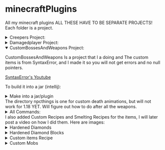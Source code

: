 # minecraftPlugins
All my minecraft plugins
ALL THESE HAVE TO BE SEPARATE PROJECTS! Each folder is a project.

<details close> 
   <summary>Creepers Project: </summary>
   </details>
   <details close> 
   <summary>Damagedplayer Project: </summary>
   </details>

<details open> 
   <summary> CustomBossesAndWeapons Project: </summary>
   <p>CustomBossesAndWeapons Is a project that I a doing and The custom items is from SyntaxError, and I made it so you will not get errors and no null pointers.<p>
   <a href=https://www.youtube.com/c/SyntaxErrorYT>SyntaxError's Youtube</a>

To build it into a jar (intellij):
<details close> 
   <summary>Make into a jar/plugin</summary>
   <a href=https://user-images.githubusercontent.com/78304954/150655726-7cbedf42-03e5-414b-b0cb-1e654becf87f.png>(Image)</a>
</details>
   The directory npcthings is one for custom death animations, but will not work for 1.18 YET. Will figure out how to do after all the weapons.
   <details close>
      <summary>All Commands:</summary>
      <p>
      
# commands: <br>
# MOBS <br>
  necromancer: <br>
    description: Create a boss that will attack you! <br><br>
  revenant: <br>
    description: Creates a boss <br><br>
  zombieboss: <br>
    description: Creates a zombieboss! <br><br>
  skeletonboss: <br>
    description: Creates a skeletonboss! <br><br>
  necromancerapprentice: <br>
    description: create a boss apprentice <br><br>
  spawnBosses: <br>
    description: spawns all bosses <br><br>
  spawn: <br>
         
# CUSTOM ITEMS <br>
  giveall: <br>
    description: gives all <br><br>
  givegrapplinghook: <br>
    description: gives a grappling hook to the player <br><br>
  giveteleportsword: <br>
    description: gives a teleport sword to the player <br><br>
  givethegiftingfish: <br>
    description: gives the gifting fish to the player <br><br>
  giveexplosivebow: <br>
    description: gives an explosive bow to the player <br><br>
  giveinfinitewaterbucket: <br>
    description: gives an infinite water bucket to the player <br><br>
  giveinfinitelavabucket: <br>
    description: gives an infinite lava bucket to the player <br><br>
  givemachinegunbow: <br>
    description: gives a machine gun bow to the player <br><br>
  givemultibreakpickaxe: <br>
    description: gives a multibreak pickaxe to the player <br><br>
  givemidaspickaxe: <br>
    description: gives a midas pickaxe to the player <br><br>
  giveboomerang: <br>
    description: gives a boomerang to the player <br><br>
  givehomingbow: <br>
    description: gives a homing bow to the player <br><br>
  giverocketlauncher: <br>
    description: gives a rocket launcher to the player <br><br>
  givethrowingaxe: <br>
    description: gives a throwing axe to the player <br><br>
  giveundeadsword: <br>
    description: gives the player an undead sword <br><br>
  givethrowabletnt: <br>
    description: gives the player a throwable tnt <br><br>
  givelightningaxe: <br>
    description: gives the player a lightning axe <br><br>
  giveautosmeltpickaxe: <br>
    description: gives the player an autosmelt pickaxe <br><br>
  givesmokebow: <br>
    description: gives the player a smoke bow <br><br>
  givefireball: <br>
    description: gives the player a fireball <br><br>
  givetripleshotbow: <br>
    description: gives the player a triple shot bow <br><br>
  givebomberelytra: <br>
    description: gives the player a bomber elytra <br><br>
  giveautoshootchestplate: <br>
    description: gives the player an auto shoot chestplate <br><br>
  giveairstrikebow: <br>
    description: gives the player an air strike bow <br><br>
  givechunkminerpickaxe: <br>
    description: gives the player a chunk miner pickaxe <br><br>
  giveorecompass: <br>
    description: gives the player an ore compass <br><br>
  givezombieknightspawnegg: <br>
    description: gives the player a zombie knight spawn egg <br><br>
      </p>
   </details>
I also added Custom Recipes and Smelting Recipes for the items, I will later post a video on how I did them.
Here are images:
<details close>
  <summary>Hardened Diamonds</summary>
  <p>Here is to craft a diamond for the specials, and it is shapeless </p>
   <a href=https://user-images.githubusercontent.com/78304954/150661077-d226444f-c533-42c7-bb73-c8ef9e08dc85.png>Shapeless</a> In crafting table <br>
   <a href=https://user-images.githubusercontent.com/78304954/150661198-9c187493-a3d2-45ff-9eee-2a11ba835c67.png>Smelting</a> USE NORMAL DIAMONDS! (Furnace) <br>
     <p><h3>It will go slower than this!</h3> 
     <a href=https://user-images.githubusercontent.com/78304954/150661259-788bf054-ad8b-4051-9364-e92837bbbad0.mp4>Click to see </a>how to make in furnace.<p><br>
</details>
   <details close>
      <summary>Hardened Diamond Blocks</summary>
      In Blast furnace, Use a Hardened Diamond in it, it will take up to 1-3 minutes have not timed.
      <a href=https://user-images.githubusercontent.com/78304954/150661426-eeab9b21-d344-42a0-b84a-d4ad7ebb632f.png>Furnace</a><br>
   </details>
   
   <details>
      <summary>Custom items Recipe</summary>
      <p>Most of these items are in hypixel too! Thanks to SyntaxError we now have them!</p>
      <details close>
         <summary>Teleport Sword</summary>
         <p>This sword is going to teleport you 8 blocks infront of you.<p>
         <a href=https://user-images.githubusercontent.com/78304954/150661538-36a5a01c-5fb0-49a7-9658-c98aa36114c9.png>Sword's Recipe</a>
      </details>
      <details close>
         <summary>Grappling Hook</summary>
         <p>This is going to make you jump in the direction of the way you click the fishing rod.<p>
         <a href=https://user-images.githubusercontent.com/78304954/150661574-956b0603-3cfd-47d1-993f-ee26a9f9161f.png>Grappling Recipe</a>
      </details>
      
   </details>
   <details close> 
   <summary>Custom Mobs</summary>
      <p>/mobManager/ Is where I keep all my cutom mobs and they were made by me but with the help of Syntax Errors video it was made possible.</p>
</details>
 
</details>
